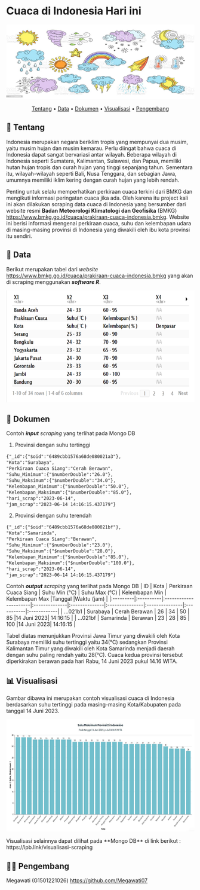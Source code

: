 # Cuaca di Indonesia Hari ini

<p align="center">
  <img width="800" height="200" src="https://github.com/Megawati07/cuaca_today_BMKG/blob/main/gambar1.jpg">
</p>

<div align="center">
 
  
[Tentang](#scroll-tentang)
 •
[Data](#pencil)
•
[Dokumen](#green_book-dokumen)
•
[Visualisasi](#bar_chart-visualisasi)
•
[Pengembang](#bar_chart-pengembang)

</div>

## :scroll: Tentang
Indonesia merupakan negara beriklim tropis yang mempunyai dua musim, yaitu musim hujan dan musim kemarau. Perlu diingat bahwa cuaca di Indonesia dapat sangat bervariasi antar wilayah. Beberapa wilayah di Indonesia seperti Sumatera, Kalimantan, Sulawesi, dan Papua, memiliki hutan hujan tropis dan curah hujan yang tinggi sepanjang tahun. Sementara itu, wilayah-wilayah seperti Bali, Nusa Tenggara, dan sebagian Jawa, umumnya memiliki iklim kering dengan curah hujan yang lebih rendah.

Penting untuk selalu memperhatikan perkiraan cuaca terkini dari BMKG dan mengikuti informasi peringatan cuaca jika ada. Oleh karena itu project kali ini akan dilakukan scraping data cuaca di Indonesia yang bersumber dari website resmi **Badan Meteorologi Klimatologi dan Geofisika** (BMKG) https://www.bmkg.go.id/cuaca/prakiraan-cuaca-indonesia.bmkg. Website ini berisi informasi mengenai perkiraan cuaca, suhu dan kelembapan udara di masing-masing provinsi di Indonesia yang diwakili oleh ibu kota provinsi itu sendiri.


## :pencil: Data
Berikut merupakan tabel dari _website_ https://www.bmkg.go.id/cuaca/prakiraan-cuaca-indonesia.bmkg yang akan di scraping menggunakan _**software R**_.
<p align="center">
 <img width="700" height="300" src="https://github.com/Megawati07/cuaca_today_BMKG/blob/main/data.png">
</p>

## :green_book: Dokumen
Contoh  _**input** scraping_ yang terlihat pada Mongo DB
1. Provinsi dengan suhu tertinggi
  ```
{"_id":{"$oid":"6489cbb1576a68de080021a3"},
"Kota":"Surabaya",
"Perkiraan Cuaca Siang":"Cerah Berawan",
"Suhu_Minimum":{"$numberDouble":"26.0"},
"Suhu_Maksimum":{"$numberDouble":"34.0"},
"Kelembapan_Minimum":{"$numberDouble":"50.0"},
"Kelembapan_Maksimum":{"$numberDouble":"85.0"},
"hari_scrap":"2023-06-14",
"jam_scrap":"2023-06-14 14:16:15.437179"}
   ```
2. Provinsi dengan suhu terendah
  ```
  {"_id":{"$oid":"6489cbb1576a68de080021bf"},
  "Kota":"Samarinda",
  "Perkiraan Cuaca Siang":"Berawan",
  "Suhu_Minimum":{"$numberDouble":"23.0"},
  "Suhu_Maksimum":{"$numberDouble":"28.0"},
  "Kelembapan_Minimum":{"$numberDouble":"85.0"},
  "Kelembapan_Maksimum":{"$numberDouble":"100.0"},
  "hari_scrap":"2023-06-14",
  "jam_scrap":"2023-06-14 14:16:15.437179"}
  ```
Contoh _**output** scraping_ yang terlihat pada Mongo DB
|    ID    | Kota      | Perkiraan Cuaca Siang | Suhu Min (°C) | Suhu Max (°C) | Kelembapan Min | Kelembapan Max |Tanggal     |Waktu (jam)  |
|:---------|:----------|:----------------------|:--------------|:--------------|:---------------|:---------------|:-----------|:------------|
| ...021b1 | Surabaya  | Cerah Berawan         |       26      |       34      |      50        |       85       |14 Juni 2023| 14:16:15    |
| ...021bf | Samarinda | Berawan               |       23      |       28      |      85        |       100      |14 Juni 2023| 14:16:15    |

Tabel diatas menunjukkan Provinsi Jawa Timur yang diwakili oleh Kota Surabaya memiliki suhu tertinggi yaitu 34(°C) sedangkan Provinsi Kalimantan Timur yang diwakili oleh Kota Samarinda menjadi daerah dengan suhu paling rendah yaitu 28(°C). Cuaca kedua provinsi tersebut diperkirakan berawan pada hari Rabu, 14 Juni 2023 pukul 14.16 WITA.
 
## :bar_chart: Visualisasi
Gambar dibawa ini merupakan contoh visualisasi cuaca di Indonesia berdasarkan suhu tertinggi pada masing-masing Kota/Kabupaten pada tanggal 14 Juni 2023.
<p align="center">
 <img width="800" height="300" src="https://github.com/Megawati07/cuaca_today_BMKG/blob/main/Suhu Max.jpg">
</p>
Visualisasi selainnya dapat dilihat pada **Mongo DB** di link berikut :
https://ipb.link/visualisasi-scraping
 
## :fairy_woman: Pengembang
Megawati (G1501221026) https://github.com/Megawati07
